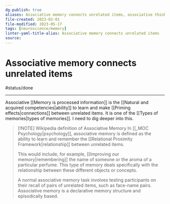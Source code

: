 ```yaml
---
dg-publish: true
aliases: Associative memory connects unrelated items, associative thinking, associative memory, make connections between, making connections, associated ideas, associative thought, random thought, ability to learn unrelated concepts, unrelated thoughts, unrelated concepts, associative memories, linked thinking, linked thoughts, networked thoughts, network of thoughts, web of thoughts
file-created: 2023-02-01
file-modified: 2023-05-17
tags: [neuroscience/memory]
linter-yaml-title-alias: Associative memory connects unrelated items
source: 
---
```


# Associative memory connects unrelated items

#status/done

---

Associative [[Memory is processed information]] is the [[Natural and acquired competencies|ability]] to learn and make [[Priming effects|connections]] between unrelated items. It is one of the [[Types of memories|types of memories]]. I need to dig deeper into this.

> [!NOTE] Wikipedia definition of Associative Memory
> In [[_MOC Psychology|psychology]], associative memory is defined as the ability to learn and remember the [[Relational Proximity Framework|relationship]] between unrelated items.
>
> This would include, for example, [[Improving our memory|remembering]] the name of someone or the aroma of a particular perfume. This type of memory deals specifically with the relationship between these different objects or concepts.
>
> A normal associative memory task involves testing participants on their recall of pairs of unrelated items, such as face-name pairs. Associative memory is a declarative memory structure and episodically based.
